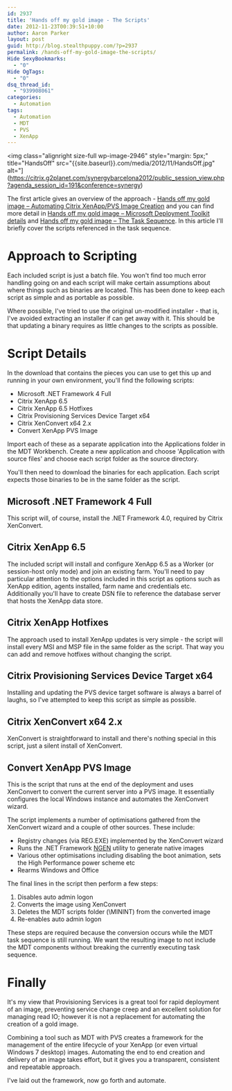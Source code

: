 ```yaml
---
id: 2937
title: 'Hands off my gold image - The Scripts'
date: 2012-11-23T00:39:51+10:00
author: Aaron Parker
layout: post
guid: http://blog.stealthpuppy.com/?p=2937
permalink: /hands-off-my-gold-image-the-scripts/
Hide SexyBookmarks:
  - "0"
Hide OgTags:
  - "0"
dsq_thread_id:
  - "939908061"
categories:
  - Automation
tags:
  - Automation
  - MDT
  - PVS
  - XenApp
---
```

<img class="alignright size-full wp-image-2946" style="margin: 5px;" title="HandsOff" src="{{site.baseurl}}.com/media/2012/11/HandsOff.jpg" alt="](https://citrix.g2planet.com/synergybarcelona2012/public_session_view.php?agenda_session_id=191&conference=synergy)

The first article gives an overview of the approach - [Hands off my gold image – Automating Citrix XenApp/PVS Image Creation]({{site.baseurl}}/deployment/hands-off-my-gold-image-automating-citrix-xenapppvs-image-creation/) and you can find more detail in [Hands off my gold image – Microsoft Deployment Toolkit details]({{site.baseurl}}/deployment/hands-off-my-gold-image-microsoft-deployment-toolkit-details/) and [Hands off my gold image – The Task Sequence]({{site.baseurl}}/deployment/hands-off-my-gold-image-the-task-sequence/). In this article I'll briefly cover the scripts referenced in the task sequence.

# Approach to Scripting

Each included script is just a batch file. You won't find too much error handling going on and each script will make certain assumptions about where things such as binaries are located. This has been done to keep each script as simple and as portable as possible.

Where possible, I've tried to use the original un-modified installer - that is, I've avoided extracting an installer if can get away with it. This should be that updating a binary requires as little changes to the scripts as possible.

# Script Details

In the download that contains the pieces you can use to get this up and running in your own environment, you'll find the following scripts:

  * Microsoft .NET Framework 4 Full
  * Citrix XenApp 6.5
  * Citrix XenApp 6.5 Hotfixes
  * Citrix Provisioning Services Device Target x64
  * Citrix XenConvert x64 2.x
  * Convert XenApp PVS Image

Import each of these as a separate application into the Applications folder in the MDT Workbench. Create a new application and choose 'Application with source files' and choose each script folder as the source directory.

You'll then need to download the binaries for each application. Each script expects those binaries to be in the same folder as the script.

## Microsoft .NET Framework 4 Full

This script will, of course, install the .NET Framework 4.0, required by Citrix XenConvert.

## Citrix XenApp 6.5

The included script will install and configure XenApp 6.5 as a Worker (or session-host only mode) and join an existing farm. You'll need to pay particular attention to the options included in this script as options such as XenApp edition, agents installed, farm name and credentials etc. Additionally you'll have to create DSN file to reference the database server that hosts the XenApp data store.

## Citrix XenApp Hotfixes

The approach used to install XenApp updates is very simple - the script will install every MSI and MSP file in the same folder as the script. That way you can add and remove hotfixes without changing the script.

## Citrix Provisioning Services Device Target x64

Installing and updating the PVS device target software is always a barrel of laughs, so I've attempted to keep this script as simple as possible.

## Citrix XenConvert x64 2.x

XenConvert is straightforward to install and there's nothing special in this script, just a silent install of XenConvert.

## Convert XenApp PVS Image

This is the script that runs at the end of the deployment and uses XenConvert to convert the current server into a PVS image. It essentially configures the local Windows instance and automates the XenConvert wizard.

The script implements a number of optimisations gathered from the XenConvert wizard and a couple of other sources. These include:

  * Registry changes (via REG.EXE) implemented by the XenConvert wizard
  * Runs the .NET Framework [NGEN](http://en.wikipedia.org/wiki/Native_Image_Generator) utility to generate native images
  * Various other optimisations including disabling the boot animation, sets the High Performance power scheme etc
  * Rearms Windows and Office

The final lines in the script then perform a few steps:

  1. Disables auto admin logon
  2. Converts the image using XenConvert
  3. Deletes the MDT scripts folder (\MININT) from the converted image
  4. Re-enables auto admin logon

These steps are required because the conversion occurs while the MDT task sequence is still running. We want the resulting image to not include the MDT components without breaking the currently executing task sequence.

# Finally

It's my view that Provisioning Services is a great tool for rapid deployment of an image, preventing service change creep and an excellent solution for managing read IO; however it is not a replacement for automating the creation of a gold image.

Combining a tool such as MDT with PVS creates a framework for the management of the entire lifecycle of your XenApp (or even virtual Windows 7 desktop) images. Automating the end to end creation and delivery of an image takes effort, but it gives you a transparent, consistent and repeatable approach.

I've laid out the framework, now go forth and automate.